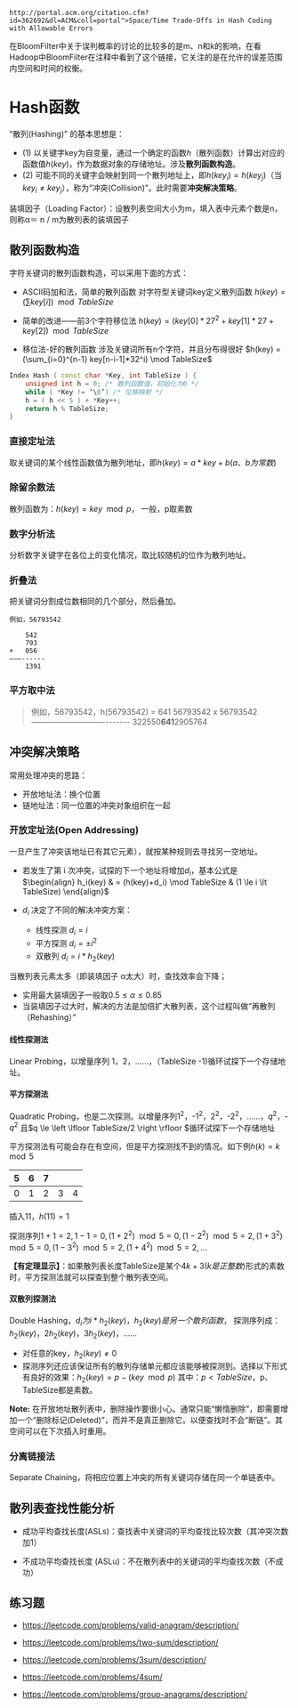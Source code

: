 ```
http://portal.acm.org/citation.cfm?id=362692&dl=ACM&coll=portal">Space/Time Trade-Offs in Hash Coding with Allowable Errors
```

在BloomFilter中关于误判概率的讨论的比较多的是m、n和k的影响，在看Hadoop中BloomFilter在注释中看到了这个链接，它关注的是在允许的误差范围内空间和时间的权衡。



# Hash函数

“散列(Hashing)” 的基本思想是：

- (1) 以关键字key为自变量，通过一个确定的函数$h$（散列函数）计算出对应的函数值$h(key)$，作为数据对象的存储地址。涉及**散列函数构造**。
- (2) 可能不同的关键字会映射到同一个散列地址上，即$h(key_i ) = h(key_j)$（当$key_i \ne key_j$），称为“冲突(Collision)”。此时需要**冲突解决策略**。



装填因子（Loading Factor）：设散列表空间大小为m，填入表中元素个数是n，则称α＝ n / m为散列表的装填因子



## 散列函数构造
字符关键词的散列函数构造，可以采用下面的方式：
- ASCII码加和法，简单的散列函数
对字符型关键词key定义散列函数
$h(key) = (\sum key[i]) \mod TableSize$

- 简单的改进——前3个字符移位法
$h(key) = (key[0] * 27^2 +  key[1] * 27 + key[2]) \mod TableSize$

- 移位法-好的散列函数
涉及关键词所有n个字符，并且分布得很好
$h(key) = (\sum_{i=0}^{n-1} key[n-i-1]*32^i) \mod TableSize$
```C++
Index Hash ( const char *Key, int TableSize ) { 
	unsigned int h = 0; /* 散列函数值，初始化为0 */
	while ( *Key != ‘\0’) /* 位移映射 */
 	h = ( h << 5 ) + *Key++;
 	return h % TableSize;
}
```
### 直接定址法

取关键词的某个线性函数值为散列地址，即$h(key) = a * key + b (a、b为常数)$



### 除留余数法

散列函数为：$h(key) = key \mod p$， 一般，p取素数



### 数字分析法

分析数字关键字在各位上的变化情况，取比较随机的位作为散列地址。



### 折叠法

把关键词分割成位数相同的几个部分，然后叠加。

```
例如，56793542

	542
 	793
+ 	056
———------
	1391
```



### 平方取中法

> 例如，56793542，h(56793542) = 641
>  	56793542
>  x 	56793542
> —————————--------
> 322550**641**2905764





## 冲突解决策略

常用处理冲突的思路：

- 开放地址法：换个位置
- 链地址法：同一位置的冲突对象组织在一起


### 开放定址法(Open Addressing)

一旦产生了冲突该地址已有其它元素），就按某种规则去寻找另一空地址。 

- 若发生了第 i 次冲突，试探的下一个地址将增加$d_i$，基本公式是$\begin{align}
    h_i(key) & = (h(key)+d_i) \mod TableSize & (1 \le i \lt TableSize)
    \end{align}$

- $d_i$ 决定了不同的解决冲突方案：
    - 线性探测 $d_i=i$
    - 平方探测 $d_i=\pm i^2$
    - 双散列 $d_i=i*h_2(key)$



 当散列表元素太多（即装填因子 α太大）时，查找效率会下降；

- 实用最大装填因子一般取$0.5 \le \alpha  \le 0.85$
- 当装填因子过大时，解决的方法是加倍扩大散列表，这个过程叫做“再散列（Rehashing）”



#### 线性探测法

Linear Probing，以增量序列 1，2，……，（TableSize -1)循环试探下一个存储地址。



#### 平方探测法

Quadratic Probing，也是二次探测。以增量序列$1^2$，-$1^2$，$2^2$，-$2^2$，……，$q^2$，-$q^2$ 且$q \le \left \lfloor TableSize/2 \right \rfloor $循环试探下一个存储地址

平方探测法有可能会存在有空间，但是平方探测找不到的情况。如下例$h(k)=k \mod 5$

| 5    | 6    | 7    |      |      |
| ---- | ---- | ---- | ---- | ---- |
| 0    | 1    | 2    | 3    | 4    |

插入11，$h(11)=1$

探测序列$1+1=2, 1-1=0, (1+2^2)\mod 5=0, (1-2^2)\mod 5=2, (1+3^2)\mod 5=0, (1-3^2)\mod 5=2, (1+4^2)\mod 5=2,…$



**【有定理显示】**：如果散列表长度TableSize是某个$4k+3 (k是正整
数)$形式的素数时，平方探测法就可以探查到整个散列表空间。



#### 双散列探测法

Double Hashing，$d_i 为i*h_2(key)，h_2(key)是另一个散列函数$， 探测序列成：$h_2(key)，2h_2(key)，3h_2(key)，……$

- 对任意的key，$h_2(key) \ne 0$
- 探测序列还应该保证所有的散列存储单元都应该能够被探测到。选择以下形式有良好的效果：$h_2(key) = p - (key \mod p)$
    其中：$p \lt TableSize$，p、TableSize都是素数。



**Note:** 在开放地址散列表中，删除操作要很小心。通常只能“懒惰删除”，即需要增加一个“删除标记(Deleted)”，而并不是真正删除它。以便查找时不会“断链”。其空间可以在下次插入时重用。



### 分离链接法

Separate Chaining，将相应位置上冲突的所有关键词存储在同一个单链表中。





## 散列表查找性能分析

- 成功平均查找长度(ASLs)：查找表中关键词的平均查找比较次数（其冲突次数加1）
  
- 不成功平均查找长度 (ASLu)：不在散列表中的关键词的平均查找次数（不成功）



## 练习题

- https://leetcode.com/problems/valid-anagram/description/

- https://leetcode.com/problems/two-sum/description/

-  https://leetcode.com/problems/3sum/description/

- https://leetcode.com/problems/4sum/

- https://leetcode.com/problems/group-anagrams/description/



